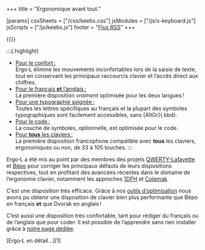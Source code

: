 +++
title = "Ergonomique avant tout."

[params]
cssSheets = ["/css/keebs.css"]
jsModules = ["/js/x-keyboard.js"]
jsScripts = ["/js/keebs.js"]
footer = "[Flux RSS](/articles/index.xml)"
+++

{{<x-keyboard name="Ergo‑L" data="ergol" class="odk" href="/installation">}}

:::{.highlight}
- [Pour le confort :][2]
  <br> Ergo‑L élimine les mouvements inconfortables lors de la saisie de texte,
  tout en conservant les principaux raccourcis clavier et l’accès direct aux
  chiffres.
- [Pour le français **et** l’anglais :][3]
  <br> La première disposition *vraiment* optimisée pour les deux langues !
- [Pour une typographie soignée :][4]
  <br> Toutes les lettres spécifiques au français et la plupart des symboles
  typographiques sont facilement accessibles, sans [AltGr]{.kbd}.
- [Pour le code :][5]
  <br> La couche de symboles, optionnelle, est optimisée pour le code.
- [Pour **tous** les claviers :][2]
  <br> La première disposition francophone compatible avec **tous** les
  claviers, ergonomiques ou non, de 33 à 105 touches.
:::

Ergo‑L a été mis au point par des membres des projets [QWERTY-Lafayette][] et
[Bépo][] pour corriger les principaux défauts de leurs dispositions respectives,
tout en profitant des avancées récentes dans le domaine de l’ergonomie clavier,
notamment les approches [1DFH][6] et [Colemak][4].

C’est une disposition très efficace. Grâce à nos [outils d’optimisation][8] nous
avons pu obtenir une disposition de clavier bien plus performante que Bépo en
français **et** que Dvorak en anglais !

C’est aussi une disposition très confortable, tant pour rédiger du français ou
de l’anglais que pour coder. Il est possible de l’apprendre sans rien installer
grâce à [notre page dédiée][9].

<nav class="more">[Ergo‑L en détail…][1]</nav>


[1]: /presentation/
[2]: /presentation/#ergonomique-avant-tout
[3]: /presentation/#plus-optimisé-que-dvorak-et-bépo
[4]: /presentation/#impeccable-en-français
[5]: /presentation/#redoutable-pour-le-code
[6]: /presentation/#dfh-1u-distance-from-home
[7]: /presentation/
[8]: /stats/
[9]: /dactylo/#ergol

[QWERTY-Lafayette]: https://qwerty-lafayette.org
[Bépo]: https://bepo.fr
